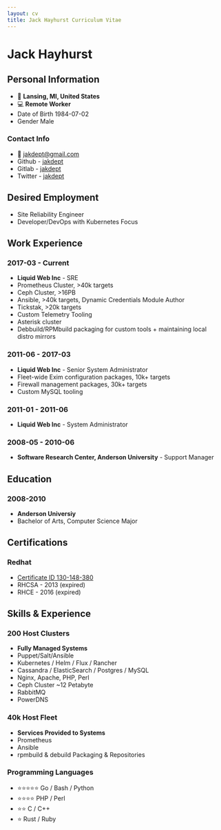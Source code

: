 ```yaml
---
layout: cv
title: Jack Hayhurst Curriculum Vitae
---
```


# Jack Hayhurst

## Personal Information
- 📍 __Lansing, MI, United States__
- 💻 __Remote Worker__
- Date of Birth 1984-07-02
- Gender Male

### Contact Info
- 📧 [jakdept@gmail.com](mailto:jakdept@gmail.com)
- Github - [jakdept](https://github.com/jakdept)
- Gitlab - [jakdept](https://gitlab.com/jakdept)
- Twitter - [jakdept](https://twitter.com/jakdept)

## Desired Employment
- Site Reliability Engineer
- Developer/DevOps with Kubernetes Focus

## Work Experience
### 2017-03 - Current
- __Liquid Web Inc__ - SRE
- Prometheus Cluster, >40k targets
- Ceph Cluster, >16PB
- Ansible, >40k targets, Dynamic Credentials Module Author
- Tickstak, >20k targets
- Custom Telemetry Tooling
- Asterisk cluster
- Debbuild/RPMbuild packaging for custom tools + maintaining local distro mirrors


### 2011-06 - 2017-03
- __Liquid Web Inc__ - Senior System Administrator
- Fleet-wide Exim configuration packages, 10k+ targets
- Firewall management packages, 30k+ targets
- Custom MySQL tooling

### 2011-01 - 2011-06
- __Liquid Web Inc__ - System Administrator

### 2008-05 - 2010-06
- __Software Research Center, Anderson University__ - Support Manager

## Education
### 2008-2010
- __Anderson Universiy__
- Bachelor of Arts, Computer Science Major

## Certifications
### Redhat

- [Certificate ID 130-148-380](https://rhtapps.redhat.com/verify?certId=130-148-380)
- RHCSA - 2013 (expired)
- RHCE - 2016 (expired)


## Skills & Experience
### 200 Host Clusters
- __Fully Managed Systems__
- Puppet/Salt/Ansible
- Kubernetes / Helm / Flux / Rancher
- Cassandra / ElasticSearch / Postgres / MySQL
- Nginx, Apache, PHP, Perl
- Ceph Cluster ~12 Petabyte
- RabbitMQ
- PowerDNS

### 40k Host Fleet
- __Services Provided to Systems__
- Prometheus
- Ansible
- rpmbuild & debuild Packaging & Repositories

### Programming Languages
- ⭐️⭐️⭐️⭐️⭐️ Go / Bash / Python
- ⭐️⭐️⭐️⭐️ PHP / Perl
- ⭐️⭐️ C / C++
- ⭐️ Rust / Ruby




<!-- ### Footer

Last updated: May 2021 -->


